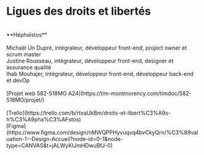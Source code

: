 # Ligues des droits et libertés
<br>
**Héphaïstos**
<br><br>
Michaël Un Dupré, intégrateur, développeur front-end, project owner et scrum master
<br>
Justine Rousseau, intégrateur, développeur front-end, designer et assurance qualité
<br>
Ihab Mouhajer, intégrateur, développeur front-end, développeur back-end et devOp
<br><br>
[Projet web 582-518MO A24](https://tim-montmorency.com/timdoc/582-518MO/projet/)
<br><br>
[Trello](https://trello.com/b/rtxaUkBm/droits-et-libert%C3%A9s-h%C3%A9pha%C3%AFstos)
<br>
[Figma](https://www.figma.com/design/nMWQPPHyvuqvq4bvCkyQrn/%C3%89valuation-1--Design-Accueil?node-id=0-1&node-type=CANVAS&t=jALWyKIJmHDwuBfJ-0)